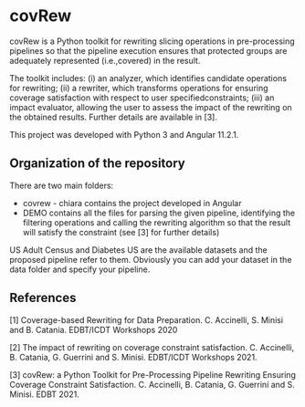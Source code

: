 # covRew

covRew is a Python toolkit for rewriting slicing operations in pre-processing pipelines so that the pipeline execution ensures that protected groups are adequately represented (i.e.,covered) in the result. 

The toolkit includes: (i) an analyzer, which identifies candidate operations for rewriting; (ii) a rewriter, which transforms operations for ensuring coverage satisfaction with respect to user specifiedconstraints; (iii) an impact evaluator, allowing the user to assess the impact of the rewriting on the obtained results.
Further details are available in [3].

This project was developed with Python 3 and Angular 11.2.1.


## Organization of the repository

There are two main folders:
- covrew - chiara contains the project developed in Angular 
- DEMO contains all the files for parsing the given pipeline, identifying the filtering operations and calling the rewriting algorithm so that the result will satisfy the constraint (see [3] for further details)

US Adult Census and Diabetes US are the available datasets and the proposed pipeline refer to them. Obviously you can add your dataset in the data folder and specify your pipeline.


## References

[1] Coverage-based Rewriting for Data Preparation. C. Accinelli, S. Minisi and B. Catania. EDBT/ICDT Workshops 2020

[2] The impact of rewriting on coverage constraint satisfaction. C. Accinelli, B. Catania, G. Guerrini and S. Minisi. EDBT/ICDT Workshops 2021.

[3] covRew: a Python Toolkit for Pre-Processing Pipeline Rewriting Ensuring Coverage Constraint Satisfaction. C. Accinelli, B. Catania, G. Guerrini and S. Minisi. EDBT 2021.
